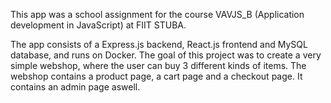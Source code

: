 This app was a school assignment for the course VAVJS_B (Application development in JavaScript) at FIIT STUBA.

The app consists of a Express.js backend, React.js frontend and MySQL database, and runs on Docker. The goal of this project was to create a very simple webshop, where the user can buy 3 different kinds of items. The webshop contains a product page, a cart page and a checkout page. It contains an admin page aswell.

